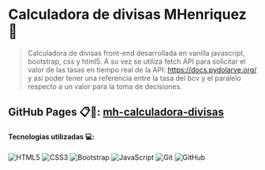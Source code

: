 # Calculadora de divisas MHenriquez 🧮

> Calculadora de divisas front-end desarrollada en vanilla javascript, bootstrap, css y html5. A su vez se utiliza fetch API para solicitar el valor de las tasas en tiempo real de la API: https://docs.pydolarve.org/ y así poder tener una referencia entre la tasa del bcv y el paralelo respecto a un valor para la toma de decisiones.

## GitHub Pages 📋📌: [mh-calculadora-divisas](https://manuelhm1993.github.io/mh-calculadora-divisas/)

#### Tecnologías utilizadas 💻:
![HTML5](https://img.shields.io/badge/html5-%23E34F26.svg?style=for-the-badge&logo=html5&logoColor=white) ![CSS3](https://img.shields.io/badge/css3-%231572B6.svg?style=for-the-badge&logo=css3&logoColor=white) ![Bootstrap](https://img.shields.io/badge/bootstrap-%23563D7C.svg?style=for-the-badge&logo=bootstrap&logoColor=white) ![JavaScript](https://img.shields.io/badge/javascript-%23323330.svg?style=for-the-badge&logo=javascript&logoColor=%23F7DF1E) ![Git](https://img.shields.io/badge/git-%23F05033.svg?style=for-the-badge&logo=git&logoColor=white) ![GitHub](https://img.shields.io/badge/github-%23121011.svg?style=for-the-badge&logo=github&logoColor=white) 
